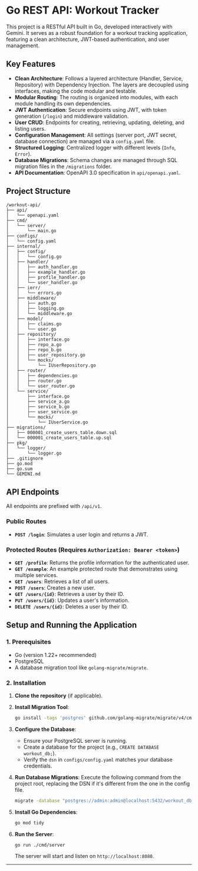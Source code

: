 # Go REST API: Workout Tracker

This project is a RESTful API built in Go, developed interactively with Gemini. It serves as a robust foundation for a workout tracking application, featuring a clean architecture, JWT-based authentication, and user management.

## Key Features

*   **Clean Architecture**: Follows a layered architecture (Handler, Service, Repository) with Dependency Injection. The layers are decoupled using interfaces, making the code modular and testable.
*   **Modular Routing**: The routing is organized into modules, with each module handling its own dependencies.
*   **JWT Authentication**: Secure endpoints using JWT, with token generation (`/login`) and middleware validation.
*   **User CRUD**: Endpoints for creating, retrieving, updating, deleting, and listing users.
*   **Configuration Management**: All settings (server port, JWT secret, database connection) are managed via a `config.yaml` file.
*   **Structured Logging**: Centralized logger with different levels (`Info`, `Error`).
*   **Database Migrations**: Schema changes are managed through SQL migration files in the `/migrations` folder.
*   **API Documentation**: OpenAPI 3.0 specification in `api/openapi.yaml`.

## Project Structure

```
/workout-api/
├── api/
│   └── openapi.yaml
├── cmd/
│   └── server/
│       └── main.go
├── configs/
│   └── config.yaml
├── internal/
│   ├── config/
│   │   └── config.go
│   ├── handler/
│   │   ├── auth_handler.go
│   │   ├── example_handler.go
│   │   ├── profile_handler.go
│   │   └── user_handler.go
│   ├── ierr/
│   │   └── errors.go
│   ├── middleware/
│   │   ├── auth.go
│   │   ├── logging.go
│   │   └── middleware.go
│   ├── model/
│   │   ├── claims.go
│   │   └── user.go
│   ├── repository/
│   │   ├── interface.go
│   │   ├── repo_a.go
│   │   ├── repo_b.go
│   │   ├── user_repository.go
│   │   └── mocks/
│   │       └── IUserRepository.go
│   ├── router/
│   │   ├── dependencies.go
│   │   ├── router.go
│   │   └── user_router.go
│   └── service/
│       ├── interface.go
│       ├── service_a.go
│       ├── service_b.go
│       ├── user_service.go
│       └── mocks/
│           └── IUserService.go
├── migrations/
│   ├── 000001_create_users_table.down.sql
│   └── 000001_create_users_table.up.sql
├── pkg/
│   └── logger/
│       └── logger.go
├── .gitignore
├── go.mod
├── go.sum
└── GEMINI.md
```

## API Endpoints

All endpoints are prefixed with `/api/v1`.

### Public Routes

*   **`POST /login`**: Simulates a user login and returns a JWT.

### Protected Routes (Requires `Authorization: Bearer <token>`)

*   **`GET /profile`**: Returns the profile information for the authenticated user.
*   **`GET /example`**: An example protected route that demonstrates using multiple services.
*   **`GET /users`**: Retrieves a list of all users.
*   **`POST /users`**: Creates a new user.
*   **`GET /users/{id}`**: Retrieves a user by their ID.
*   **`PUT /users/{id}`**: Updates a user's information.
*   **`DELETE /users/{id}`**: Deletes a user by their ID.


## Setup and Running the Application

### 1. Prerequisites

*   Go (version 1.22+ recommended)
*   PostgreSQL
*   A database migration tool like `golang-migrate/migrate`.

### 2. Installation

1.  **Clone the repository** (if applicable).

2.  **Install Migration Tool**:
    ```sh
    go install -tags 'postgres' github.com/golang-migrate/migrate/v4/cmd/migrate@latest
    ```

3.  **Configure the Database**:
    *   Ensure your PostgreSQL server is running.
    *   Create a database for the project (e.g., `CREATE DATABASE workout_db;`).
    *   Verify the `dsn` in `configs/config.yaml` matches your database credentials.

4.  **Run Database Migrations**:
    Execute the following command from the project root, replacing the DSN if it's different from the one in the config file.
    ```sh
    migrate -database "postgres://admin:admin@localhost:5432/workout_db?sslmode=disable" -path migrations up
    ```

5.  **Install Go Dependencies**:
    ```sh
    go mod tidy
    ```

6.  **Run the Server**:
    ```sh
    go run ./cmd/server
    ```
    The server will start and listen on `http://localhost:8080`.

---
